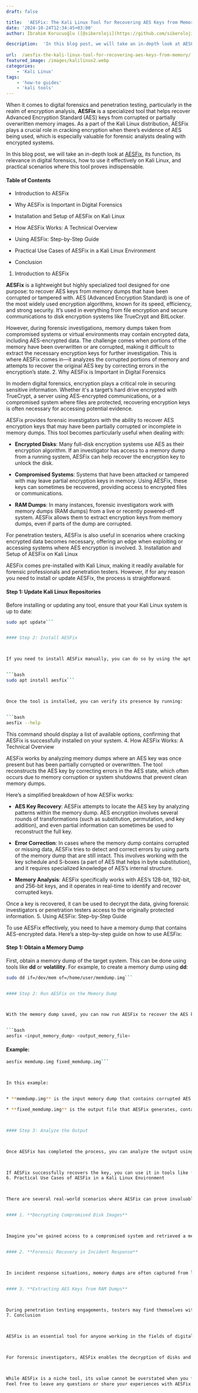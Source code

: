 ```yaml
---
draft: false

title:  'AESFix: The Kali Linux Tool for Recovering AES Keys from Memory'
date: '2024-10-24T12:34:45+03:00'
author: İbrahim Korucuoğlu ([@siberoloji](https://github.com/siberoloji))

description:  'In this blog post, we will take an in-depth look at AESFix, its function, its relevance in digital forensics, how to use it effectively on Kali Linux, and practical scenarios where this tool proves indispensable.' 
 
url:  /aesfix-the-kali-linux-tool-for-recovering-aes-keys-from-memory/
featured_image: /images/kalilinux2.webp
categories:
    - 'Kali Linux'
tags:
    - 'how-to guides'
    - 'kali tools'
---
```



When it comes to digital forensics and penetration testing, particularly in the realm of encryption analysis, **AESFix** is a specialized tool that helps recover Advanced Encryption Standard (AES) keys from corrupted or partially overwritten memory images. As a part of the Kali Linux distribution, AESFix plays a crucial role in cracking encryption when there’s evidence of AES being used, which is especially valuable for forensic analysts dealing with encrypted systems.



In this blog post, we will take an in-depth look at <a href="https://citp.princeton.edu/our-work/memory/code/" target="_blank" rel="noopener" title="">AESFix</a>, its function, its relevance in digital forensics, how to use it effectively on Kali Linux, and practical scenarios where this tool proves indispensable.


#### Table of Contents


* Introduction to AESFix

* Why AESFix is Important in Digital Forensics

* Installation and Setup of AESFix on Kali Linux

* How AESFix Works: A Technical Overview

* Using AESFix: Step-by-Step Guide

* Practical Use Cases of AESFix in a Kali Linux Environment

* Conclusion

1. Introduction to AESFix



**AESFix** is a lightweight but highly specialized tool designed for one purpose: to recover AES keys from memory dumps that have been corrupted or tampered with. AES (Advanced Encryption Standard) is one of the most widely used encryption algorithms, known for its speed, efficiency, and strong security. It’s used in everything from file encryption and secure communications to disk encryption systems like TrueCrypt and BitLocker.



However, during forensic investigations, memory dumps taken from compromised systems or virtual environments may contain encrypted data, including AES-encrypted data. The challenge comes when portions of the memory have been overwritten or are corrupted, making it difficult to extract the necessary encryption keys for further investigation. This is where AESFix comes in—it analyzes the corrupted portions of memory and attempts to recover the original AES key by correcting errors in the encryption’s state.
2. Why AESFix is Important in Digital Forensics



In modern digital forensics, encryption plays a critical role in securing sensitive information. Whether it's a target’s hard drive encrypted with TrueCrypt, a server using AES-encrypted communications, or a compromised system where files are protected, recovering encryption keys is often necessary for accessing potential evidence.



AESFix provides forensic investigators with the ability to recover AES encryption keys that may have been partially corrupted or incomplete in memory dumps. This tool becomes particularly useful when dealing with:


* **Encrypted Disks**: Many full-disk encryption systems use AES as their encryption algorithm. If an investigator has access to a memory dump from a running system, AESFix can help recover the encryption key to unlock the disk.

* **Compromised Systems**: Systems that have been attacked or tampered with may leave partial encryption keys in memory. Using AESFix, these keys can sometimes be recovered, providing access to encrypted files or communications.

* **RAM Dumps**: In many instances, forensic investigators work with memory dumps (RAM dumps) from a live or recently powered-off system. AESFix allows them to extract encryption keys from memory dumps, even if parts of the dump are corrupted.




For penetration testers, AESFix is also useful in scenarios where cracking encrypted data becomes necessary, offering an edge when exploiting or accessing systems where AES encryption is involved.
3. Installation and Setup of AESFix on Kali Linux



AESFix comes pre-installed with Kali Linux, making it readily available for forensic professionals and penetration testers. However, if for any reason you need to install or update AESFix, the process is straightforward.


#### Step 1: Update Kali Linux Repositories



Before installing or updating any tool, ensure that your Kali Linux system is up to date:


```bash
sudo apt update```


#### Step 2: Install AESFix



If you need to install AESFix manually, you can do so by using the apt package manager:


```bash
sudo apt install aesfix```



Once the tool is installed, you can verify its presence by running:


```bash
aesfix --help
```



This command should display a list of available options, confirming that AESFix is successfully installed on your system.
4. How AESFix Works: A Technical Overview



AESFix works by analyzing memory dumps where an AES key was once present but has been partially corrupted or overwritten. The tool reconstructs the AES key by correcting errors in the AES state, which often occurs due to memory corruption or system shutdowns that prevent clean memory dumps.



Here’s a simplified breakdown of how AESFix works:


* **AES Key Recovery**: AESFix attempts to locate the AES key by analyzing patterns within the memory dump. AES encryption involves several rounds of transformations (such as substitution, permutation, and key addition), and even partial information can sometimes be used to reconstruct the full key.

* **Error Correction**: In cases where the memory dump contains corrupted or missing data, AESFix tries to detect and correct errors by using parts of the memory dump that are still intact. This involves working with the key schedule and S-boxes (a part of AES that helps in byte substitution), and it requires specialized knowledge of AES’s internal structure.

* **Memory Analysis**: AESFix specifically works with AES’s 128-bit, 192-bit, and 256-bit keys, and it operates in real-time to identify and recover corrupted keys.




Once a key is recovered, it can be used to decrypt the data, giving forensic investigators or penetration testers access to the originally protected information.
5. Using AESFix: Step-by-Step Guide



To use AESFix effectively, you need to have a memory dump that contains AES-encrypted data. Here’s a step-by-step guide on how to use AESFix:


#### Step 1: Obtain a Memory Dump



First, obtain a memory dump of the target system. This can be done using tools like **dd** or **volatility**. For example, to create a memory dump using **dd**:


```bash
sudo dd if=/dev/mem of=/home/user/memdump.img```


#### Step 2: Run AESFix on the Memory Dump



With the memory dump saved, you can now run AESFix to recover the AES key. The basic syntax for AESFix is:


```bash
aesfix <input_memory_dump> <output_memory_file>
```


#### Example:


```bash
aesfix memdump.img fixed_memdump.img```



In this example:


* **memdump.img** is the input memory dump that contains corrupted AES keys.

* **fixed_memdump.img** is the output file that AESFix generates, containing the corrected AES key.



#### Step 3: Analyze the Output



Once AESFix has completed the process, you can analyze the output using other tools (such as an AES decryption tool) to test whether the recovered key can decrypt the data.



If AESFix successfully recovers the key, you can use it in tools like **openssl** or **TrueCrypt** to decrypt the files or disk.
6. Practical Use Cases of AESFix in a Kali Linux Environment



There are several real-world scenarios where AESFix can prove invaluable:


#### 1. **Decrypting Compromised Disk Images**



Imagine you’ve gained access to a compromised system and retrieved a memory dump. The system is using full-disk encryption (FDE) with AES. By running AESFix on the memory dump, you may be able to recover the AES encryption key and decrypt the disk, allowing you to further investigate its contents.


#### 2. **Forensic Recovery in Incident Response**



In incident response situations, memory dumps are often captured from live systems for analysis. If the system in question has encrypted files (or even communications), AESFix can help recover encryption keys from corrupted dumps, facilitating faster analysis and recovery of important evidence.


#### 3. **Extracting AES Keys from RAM Dumps**



During penetration testing engagements, testers may find themselves with access to memory dumps from running applications or virtual machines. If these applications use AES to encrypt sensitive data, AESFix can be used to retrieve the AES key, potentially leading to further exploits or access to sensitive information.
7. Conclusion



AESFix is an essential tool for anyone working in the fields of digital forensics, penetration testing, or encryption analysis. Its ability to recover AES encryption keys from memory dumps makes it a powerful resource in cases where encryption stands between an investigator and critical evidence.



For forensic investigators, AESFix enables the decryption of disks and files that are otherwise inaccessible due to incomplete or corrupted memory data. For penetration testers, it adds an extra layer of capability when dealing with encrypted systems.



While AESFix is a niche tool, its value cannot be overstated when you find yourself in situations where recovering a corrupted AES key is the difference between success and failure in an investigation or test. Make sure to familiarize yourself with the tool and its usage to maximize its potential in your Kali Linux toolkit. You may want to look at our <a href="https://www.siberoloji.com/full-list-of-kali-linux-tools/" target="_blank" rel="noreferrer noopener">full list of Kali Linux Tools</a> page.
Feel free to leave any questions or share your experiences with AESFix in the comments below!
